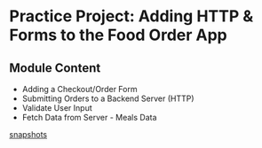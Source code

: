 # Practice Project: Adding HTTP & Forms to the Food Order App

## Module Content

* Adding a Checkout/Order Form
* Submitting Orders to a Backend Server (HTTP)
* Validate User Input
* Fetch Data from Server - Meals Data

[snapshots](https://github.com/academind/react-complete-guide-code/tree/17-practice-food-order-http-forms)